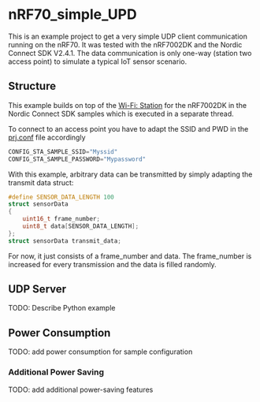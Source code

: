 # nRF70_simple_UPD

This is an example project to get a very simple UDP client communication running on the nRF70. It was tested with the nRF7002DK and the Nordic Connect SDK V2.4.1. The data communication is only one-way (station two access point) to simulate a typical IoT sensor scenario. 

## Structure
This example builds on top of the [Wi-Fi: Station](https://github.com/nrfconnect/sdk-nrf/tree/main/samples/wifi/sta) for the nRF7002DK in the Nordic Connect SDK samples which is executed in a separate thread. 

To connect to an access point you have to adapt the SSID and PWD in the [prj.conf](/prj.conf) file accordingly

```c
CONFIG_STA_SAMPLE_SSID="Myssid"
CONFIG_STA_SAMPLE_PASSWORD="Mypassword"
```

With this example, arbitrary data can be transmitted by simply adapting the transmit data struct:

```c
#define SENSOR_DATA_LENGTH 100
struct sensorData
{
    uint16_t frame_number;
    uint8_t data[SENSOR_DATA_LENGTH];
};
struct sensorData transmit_data;
```
For now, it just consists of a frame_number and data. The frame_number is increased for every transmission and the data is filled randomly.


## UDP Server
TODO: Describe Python example

## Power Consumption
TODO: add power consumption for sample configuration

### Additional Power Saving
TODO: add additional power-saving features
